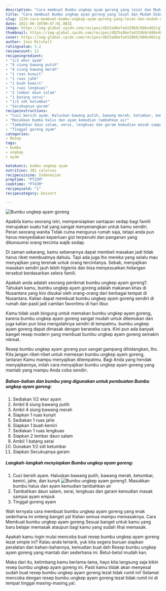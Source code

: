 ```yaml
---
description: "Cara membuat Bumbu ungkep ayam goreng yang lezat dan Mudah Dibuat"
title: "Cara membuat Bumbu ungkep ayam goreng yang lezat dan Mudah Dibuat"
slug: 1234-cara-membuat-bumbu-ungkep-ayam-goreng-yang-lezat-dan-mudah-dibuat
date: 2021-06-10T00:47:01.883Z
image: https://img-global.cpcdn.com/recipes/d825a9befa4159b9/680x482cq70/bumbu-ungkep-ayam-goreng-foto-resep-utama.jpg
thumbnail: https://img-global.cpcdn.com/recipes/d825a9befa4159b9/680x482cq70/bumbu-ungkep-ayam-goreng-foto-resep-utama.jpg
cover: https://img-global.cpcdn.com/recipes/d825a9befa4159b9/680x482cq70/bumbu-ungkep-ayam-goreng-foto-resep-utama.jpg
author: Inez Mitchell
ratingvalue: 3.2
reviewcount: 12
recipeingredient:
- "1/2 ekor ayam"
- "8 siung bawang putih"
- "4 siung bawang merah"
- "1 ruas kunyit"
- "1 ruas jahe"
- "1 buah kemiri"
- "1 ruas lengkuas"
- "2 lembar daun salam"
- "1 batang serai"
- "1/2 sdt ketumbar"
- "Secukupnya garam"
recipeinstructions:
- "Cuci bersih ayam. Haluskan bawang putih, bawang merah, ketumbar, kemiri, jahe, dan kunyit"
- "Masukkan bumbu halus dan ayam kemudian tambahkan air"
- "Tambahkan daun salam, serai, lengkuas dan garam kemudian masak sampai ayam empuk"
- "Tinggal goreng ayam"
categories:
- Resep
tags:
- bumbu
- ungkep
- ayam

katakunci: bumbu ungkep ayam 
nutrition: 281 calories
recipecuisine: Indonesian
preptime: "PT25M"
cooktime: "PT43M"
recipeyield: "1"
recipecategory: Dessert

---
```



![Bumbu ungkep ayam goreng](https://img-global.cpcdn.com/recipes/d825a9befa4159b9/680x482cq70/bumbu-ungkep-ayam-goreng-foto-resep-utama.jpg)

Apabila kamu seorang istri, mempersiapkan santapan sedap bagi famili merupakan suatu hal yang sangat menyenangkan untuk kamu sendiri. Peran seorang  wanita Tidak cuma mengurus rumah saja, tetapi anda pun harus menyediakan keperluan gizi terpenuhi dan panganan yang dikonsumsi orang tercinta wajib sedap.

Di zaman  sekarang, kamu sebenarnya dapat membeli masakan jadi tidak harus ribet membuatnya dahulu. Tapi ada juga lho mereka yang selalu mau menyajikan yang terenak untuk orang tercintanya. Sebab, menyajikan masakan sendiri jauh lebih higienis dan bisa menyesuaikan hidangan tersebut berdasarkan selera famili. 



Apakah anda adalah seorang penikmat bumbu ungkep ayam goreng?. Tahukah kamu, bumbu ungkep ayam goreng adalah makanan khas di Nusantara yang kini disukai oleh orang-orang dari berbagai tempat di Nusantara. Kalian dapat membuat bumbu ungkep ayam goreng sendiri di rumah dan pasti jadi camilan favoritmu di hari libur.

Kamu tidak usah bingung untuk memakan bumbu ungkep ayam goreng, karena bumbu ungkep ayam goreng sangat mudah untuk ditemukan dan juga kalian pun bisa mengolahnya sendiri di tempatmu. bumbu ungkep ayam goreng dapat dimasak dengan beraneka cara. Kini pun ada banyak banget resep modern yang membuat bumbu ungkep ayam goreng semakin nikmat.

Resep bumbu ungkep ayam goreng pun sangat gampang dihidangkan, lho. Kita jangan ribet-ribet untuk memesan bumbu ungkep ayam goreng, lantaran Kamu mampu menyajikan ditempatmu. Bagi Anda yang hendak menyajikannya, inilah cara menyajikan bumbu ungkep ayam goreng yang mantab yang mampu Anda coba sendiri.

<!--inarticleads1-->

##### Bahan-bahan dan bumbu yang digunakan untuk pembuatan Bumbu ungkep ayam goreng:

1. Sediakan 1/2 ekor ayam
1. Ambil 8 siung bawang putih
1. Ambil 4 siung bawang merah
1. Siapkan 1 ruas kunyit
1. Sediakan 1 ruas jahe
1. Siapkan 1 buah kemiri
1. Sediakan 1 ruas lengkuas
1. Siapkan 2 lembar daun salam
1. Ambil 1 batang serai
1. Gunakan 1/2 sdt ketumbar
1. Siapkan Secukupnya garam




<!--inarticleads2-->

##### Langkah-langkah menyiapkan Bumbu ungkep ayam goreng:

1. Cuci bersih ayam. Haluskan bawang putih, bawang merah, ketumbar, kemiri, jahe, dan kunyit
<img src="https://img-global.cpcdn.com/steps/7fb95cf4edc30b64/160x128cq70/bumbu-ungkep-ayam-goreng-langkah-memasak-1-foto.jpg" alt="Bumbu ungkep ayam goreng">1. Masukkan bumbu halus dan ayam kemudian tambahkan air
1. Tambahkan daun salam, serai, lengkuas dan garam kemudian masak sampai ayam empuk
1. Tinggal goreng ayam




Wah ternyata cara membuat bumbu ungkep ayam goreng yang enak sederhana ini enteng banget ya! Kalian semua mampu memasaknya. Cara Membuat bumbu ungkep ayam goreng Sesuai banget untuk kamu yang baru belajar memasak ataupun bagi kamu yang sudah lihai memasak.

Apakah kamu ingin mulai mencoba buat resep bumbu ungkep ayam goreng lezat simple ini? Kalau anda tertarik, yuk kita segera buruan siapkan peralatan dan bahan-bahannya, kemudian buat deh Resep bumbu ungkep ayam goreng yang mantab dan sederhana ini. Betul-betul mudah kan. 

Maka dari itu, ketimbang kamu berlama-lama, hayo kita langsung saja bikin resep bumbu ungkep ayam goreng ini. Pasti kamu tiidak akan menyesal sudah buat resep bumbu ungkep ayam goreng lezat tidak rumit ini! Selamat mencoba dengan resep bumbu ungkep ayam goreng lezat tidak rumit ini di tempat tinggal masing-masing,ya!.

